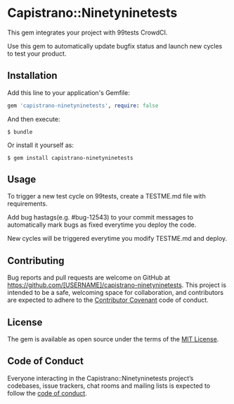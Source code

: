 # Capistrano::Ninetyninetests

This gem integrates your project with 99tests CrowdCI.

Use this gem to automatically update bugfix status and launch new cycles to test your product.

## Installation

Add this line to your application's Gemfile:

```ruby
gem 'capistrano-ninetyninetests', require: false
```

And then execute:

    $ bundle

Or install it yourself as:

    $ gem install capistrano-ninetyninetests

## Usage

To trigger a new test cycle on 99tests, create a TESTME.md file with requirements.

Add bug hastags(e.g. #bug-12543) to your commit messages to automatically mark bugs as fixed everytime you deploy the code.

New cycles will be triggered everytime you modify TESTME.md and deploy.

## Contributing

Bug reports and pull requests are welcome on GitHub at https://github.com/[USERNAME]/capistrano-ninetyninetests. This project is intended to be a safe, welcoming space for collaboration, and contributors are expected to adhere to the [Contributor Covenant](http://contributor-covenant.org) code of conduct.

## License

The gem is available as open source under the terms of the [MIT License](http://opensource.org/licenses/MIT).

## Code of Conduct

Everyone interacting in the Capistrano::Ninetyninetests project’s codebases, issue trackers, chat rooms and mailing lists is expected to follow the [code of conduct](https://github.com/[USERNAME]/capistrano-ninetyninetests/blob/master/CODE_OF_CONDUCT.md).
